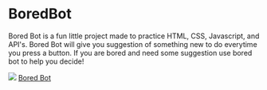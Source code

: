 # BoredBot

Bored Bot is a fun little project made to practice HTML, CSS, Javascript, and API's.
Bored Bot will give you suggestion of something new to do everytime you press a button.
If you are bored and need some suggestion use bored bot to help you decide! 

![](https://github.com/Juliaxtran/BoredBot/blob/main/bored-bot.gif?raw=true)
[Bored Bot](https://helpful-rabanadas-53ec49.netlify.app)
